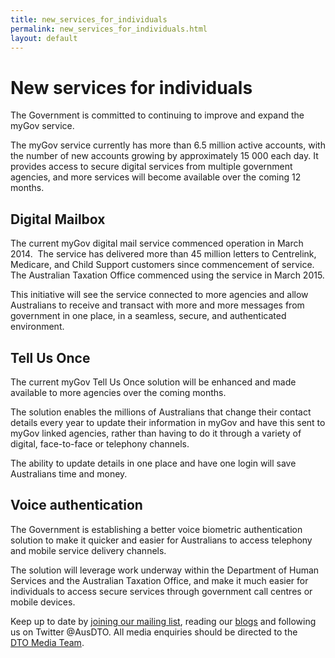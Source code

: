 ```yaml
---
title: new_services_for_individuals
permalink: new_services_for_individuals.html
layout: default
---
```

New services for individuals
============================

The Government is committed to continuing to improve and expand the myGov service.

The myGov service currently has more than 6.5 million active accounts, with the number of new accounts growing by approximately 15 000 each day. It provides access to secure digital services from multiple government agencies, and more services will become available over the coming 12 months.

Digital Mailbox
---------------

The current myGov digital mail service commenced operation in March 2014.  The service has delivered more than 45 million letters to Centrelink, Medicare, and Child Support customers since commencement of service. The Australian Taxation Office commenced using the service in March 2015.

This initiative will see the service connected to more agencies and allow Australians to receive and transact with more and more messages from government in one place, in a seamless, secure, and authenticated environment.

Tell Us Once
------------

The current myGov Tell Us Once solution will be enhanced and made available to more agencies over the coming months.

The solution enables the millions of Australians that change their contact details every year to update their information in myGov and have this sent to myGov linked agencies, rather than having to do it through a variety of digital, face-to-face or telephony channels.

The ability to update details in one place and have one login will save Australians time and money.

Voice authentication
--------------------

The Government is establishing a better voice biometric authentication solution to make it quicker and easier for Australians to access telephony and mobile service delivery channels.

The solution will leverage work underway within the Department of Human Services and the Australian Taxation Office, and make it much easier for individuals to access secure services through government call centres or mobile devices.

Keep up to date by [joining our mailing list](http://govspace.us10.list-manage.com/subscribe?u=18f172213d32ca205c7e524bd&id=172d06cc83), reading our [blogs](../news-media/foi_act_and_information_publication_scheme.md) and following us on Twitter @AusDTO. All media enquiries should be directed to the [DTO Media Team](mailto:DTOMedia@pmc.gov.au).

